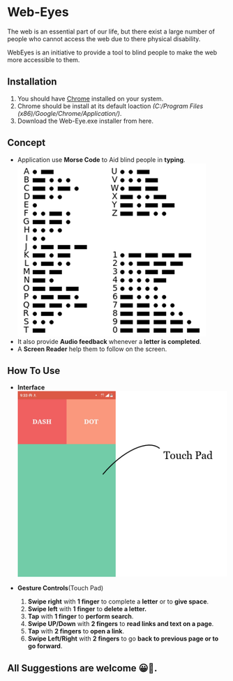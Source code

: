 # Web-Eyes
The web is an essential part of our life, but there exist a large number of people who cannot access the web due to there physical disability.

WebEyes is an initiative to provide a tool to blind people to make the web more accessible to them.

## Installation
1. You should have [Chrome](https://www.google.com/intl/en_uk/chrome/) installed on your system.
2. Chrome should be install at its default loaction *(C:/Program Files (x86)/Google/Chrome/Application/)*.
3. Download the Web-Eye.exe installer from here.

## Concept
* Application use **Morse Code** to Aid blind people in **typing**.
![Morse Code](/static/morse.png)
* It also provide **Audio feedback** whenever a **letter is completed**.
* A **Screen Reader** help them to follow on the screen.

## How To Use
* **Interface**
![Remote](/static/remote.png)

* **Gesture Controls**(Touch Pad)
    1. **Swipe right** with **1 finger** to complete a **letter** or to **give space**.
    2. **Swipe left** with **1 finger** to **delete a letter.**
    3. **Tap** with **1 finger** to **perform search**.
    4. **Swipe UP/Down** with **2 fingers** to **read links and text on a page**.
    5. **Tap** with **2 fingers** to **open a link**.
    6. **Swipe Left/Right** with **2 fingers** to go **back to previous page or to go forward**.

## All Suggestions are welcome 😀🌈. 